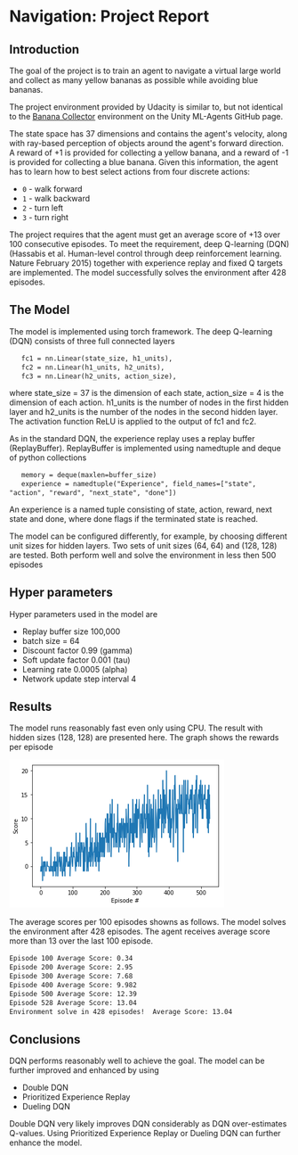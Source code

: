 # Navigation: Project Report


## Introduction

The goal of the project is to train an agent to navigate a virtual large world and collect as many yellow bananas as possible while avoiding blue bananas. 

The project environment provided by Udacity is similar to, but not identical to the [Banana Collector](https://github.com/Unity-Technologies/ml-agents/blob/master/docs/Learning-Environment-Examples.md#banana-collector) environment on the Unity ML-Agents GitHub page.

The state space has 37 dimensions and contains the agent's velocity, along with ray-based perception of objects around the agent's forward direction. A reward of +1 is provided for collecting a yellow banana, and a reward of -1 is provided for collecting a blue banana. Given this information, the agent has to learn how to best select actions from four discrete actions:

- `0` - walk forward
- `1` - walk backward
- `2` - turn left
- `3` - turn right

The project requires that the agent must get an average score of +13 over 100 consecutive episodes. To meet the requirement, deep Q-learning (DQN) (Hassabis et al. Human-level control through deep reinforcement learning. Nature February 2015) together with experience replay and fixed Q targets are implemented. The model successfully solves the environment after 428 episodes.

## The Model

The model is implemented using torch framework.  The deep Q-learning (DQN) consists of three full connected layers

```
   fc1 = nn.Linear(state_size, h1_units),
   fc2 = nn.Linear(h1_units, h2_units),
   fc3 = nn.Linear(h2_units, action_size),
```
where state_size = 37 is the dimension of each state, action_size = 4 is the dimension of each action. h1_units is the number of nodes in the first hidden layer and h2_units is the number of the nodes in the second hidden layer. The activation function ReLU is applied to the output of fc1 and fc2. 

As in the standard DQN, the experience replay uses a replay buffer (ReplayBuffer). ReplayBuffer is implemented using namedtuple and deque of python collections

```
   memory = deque(maxlen=buffer_size) 
   experience = namedtuple("Experience", field_names=["state", "action", "reward", "next_state", "done"])
```
An experience is a named tuple consisting of state, action, reward, next state and done, where done flags if the terminated state is reached. 

The model can be configured differently, for example,  by choosing different unit sizes for hidden layers. Two sets of unit sizes (64, 64) and (128, 128) are tested. Both perform well and solve the environment in less then 500 episodes

## Hyper parameters

Hyper parameters used in the model are 

* Replay buffer size 100,000 
* batch size = 64
* Discount factor 0.99 (gamma)
* Soft update factor 0.001 (tau)
* Learning rate 0.0005 (alpha)
* Network update step interval 4

## Results
The model runs reasonably fast even only using CPU. The result with hidden sizes (128, 128) are presented here. The graph shows the rewards per episode 

![scores](scores.png)

The average scores per 100 episodes showns as follows. The model solves the environment after 428 episodes. The agent receives average score more than 13 over the last 100 episode.  

```
Episode 100	Average Score: 0.34
Episode 200	Average Score: 2.95
Episode 300	Average Score: 7.68
Episode 400	Average Score: 9.982
Episode 500	Average Score: 12.39
Episode 528	Average Score: 13.04
Environment solve in 428 episodes!	Average Score: 13.04
```

## Conclusions

DQN performs reasonably well to achieve the goal. The model can be further improved and enhanced by using

* Double DQN
* Prioritized Experience Replay
* Dueling DQN

Double DQN very likely improves DQN considerably as DQN over-estimates Q-values. Using Prioritized Experience Replay or Dueling DQN can further enhance the model. 



